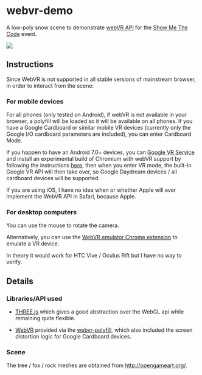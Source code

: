 # webvr-demo

A low-poly snow scene to demonstrate [webVR API](https://webvr.info/) for the [Show Me The Code](https://www.facebook.com/groups/1122128014540022/) event.

![](http://i.imgur.com/kCat7Sf.png)

## Instructions

Since WebVR is not supported in all stable versions of mainstream browser, in order to interact from the scene:

### For mobile devices

For all phones (only tested on Android), if webVR is not available in your browser, a polyfill will be loaded so it will be available on all phones. If you have a Google Cardboard or similar mobile VR devices (currently only the Google I/O cardboard parameters are included), you can enter Cardboard Mode.

If you happen to have an Android 7.0+ devices, you can [Google VR Service](https://play.google.com/store/apps/details?id=com.google.vr.vrcore&hl=en) and install an experimental build of Chromium with webVR support by following the instructions [here](https://github.com/Web-VR/iswebvrready/wiki/Instructions%3A-Chromium), then when you enter VR mode, the built-in Google VR API will then take over, so Google Daydream devices / all cardboard devices will be supported.

If you are using iOS, I have no idea when or whether Apple will ever implement the WebVR API in Safari, because Apple.

### For desktop computers

You can use the mouse to rotate the camera.

Alternatively, you can use the [WebVR emulator Chrome extension](https://chrome.google.com/webstore/detail/webvr-api-emulation/gbdnpaebafagioggnhkacnaaahpiefil) to emulate a VR device.

In theory it would work for HTC Vive / Oculus Rift but I have no way to verify.

## Details

### Libraries/API used

* [THREE.js](https://threejs.org/) which gives a good abstraction over the WebGL api while remaining quite flexible.

* [WebVR](https://developer.mozilla.org/en-US/docs/Web/API/WebVR_API) provided via the [webvr-polyfill](https://github.com/googlevr/webvr-polyfill), which also included the screen distortion logic for Google Cardboard devices.

### Scene

The tree / fox / rock meshes are obtained from http://opengameart.org/.
